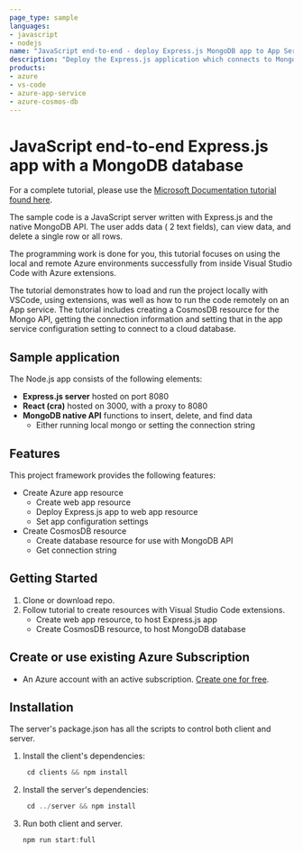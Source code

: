 ```yaml
---
page_type: sample
languages:
- javascript
- nodejs
name: "JavaScript end-to-end - deploy Express.js MongoDB app to App Service from Visual Studio Code"
description: "Deploy the Express.js application which connects to MongoDB to Azure App Service (on Linux) and a CosmosDB."
products:
- azure
- vs-code
- azure-app-service
- azure-cosmos-db
---
```

# JavaScript end-to-end Express.js app with a MongoDB database

For a complete tutorial, please use the [Microsoft Documentation tutorial found here](https://docs.microsoft.com/azure/developer/javascript/tutorial/web-app-mongodb). 

The sample code is a JavaScript server written with Express.js and the native MongoDB API. The user adds data ( 2 text fields), can view data, and delete a single row or all rows. 

The programming work is done for you, this tutorial focuses on using the local and remote Azure environments successfully from inside Visual Studio Code with Azure extensions.

The tutorial demonstrates how to load and run the project locally with VSCode, using extensions, was well as how to run the code remotely on an App service. The tutorial includes creating a CosmosDB resource for the Mongo API, getting the connection information and setting that in the app service configuration setting to connect to a cloud database. 

## Sample application

The Node.js app consists of the following elements:

* **Express.js server** hosted on port 8080
* **React (cra)** hosted on 3000, with a proxy to 8080
* **MongoDB native API** functions to insert, delete, and find data
    * Either running local mongo or setting the connection string


## Features

This project framework provides the following features:

* Create Azure app resource
    * Create web app resource
    * Deploy Express.js app to web app resource
    * Set app configuration settings
* Create CosmosDB resource 
    * Create database resource for use with MongoDB API
    * Get connection string

## Getting Started

1. Clone or download repo.
1. Follow tutorial to create resources with Visual Studio Code extensions.
    * Create web app resource, to host Express.js app
    * Create CosmosDB resource, to host MongoDB database

## Create or use existing Azure Subscription 

* An Azure account with an active subscription. [Create one for free](https://azure.microsoft.com/free/?utm_source=campaign&utm_campaign=vscode-tutorial-appservice-extension&mktingSource=vscode-tutorial-appservice-extension).

## Installation

The server's package.json has all the scripts to control both client and server.

1. Install the client's dependencies:

   ```javascript
    cd clients && npm install
    ```

1. Install the server's dependencies:

   ```javascript
    cd ../server && npm install
    ```

1. Run both client and server.

    ```javascript
    npm run start:full
    ```
